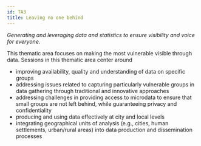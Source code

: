 ```yaml
---
id: TA3
title: Leaving no one behind
---
```


_Generating and leveraging data and statistics to ensure visibility and voice
for everyone._

This thematic area focuses on making the most vulnerable visible through data.
Sessions in this thematic area center around

- improving availability, quality and understanding of data on specific groups
- addressing issues related to capturing particularly vulnerable groups in data
  gathering through traditional and innovative approaches
- addressing challenges in providing access to microdata to ensure that small
  groups are not left behind, while guaranteeing privacy and confidentiality
- producing and using data effectively at city and local levels
- integrating geographical units of analysis (e.g., cities, human settlements,
  urban/rural areas) into data production and dissemination processes
